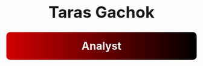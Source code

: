 <h1 align="center" style="font-size: 3em;">Taras Gachok</h1>

<div align="center" style="background: linear-gradient(to right, #d00000, #000000); padding: 20px; border-radius: 10px;">
  <h2 style="color: white; font-size: 2em; margin: 0;">Analyst</h2>
</div>

<!--
**gachokart/gachokart** is a ✨ _special_ ✨ repository because its `README.md` (this file) appears on your GitHub profile.

Here are some ideas to get you started:

- 🔭 I’m currently working on ...
- 🌱 I’m currently learning ...
- 👯 I’m looking to collaborate on ...
- 🤔 I’m looking for help with ...
- 💬 Ask me about ...
- 📫 How to reach me: ...
- 😄 Pronouns: ...
- ⚡ Fun fact: ...
-->
